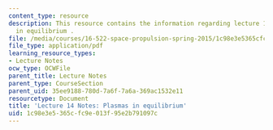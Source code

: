 ```yaml
---
content_type: resource
description: This resource contains the information regarding lecture 14 notes plasmas
  in equilibrium .
file: /media/courses/16-522-space-propulsion-spring-2015/1c98e3e5365cfc9e013f95e2b791097c_MIT16_522S15_Lecture14.pdf
file_type: application/pdf
learning_resource_types:
- Lecture Notes
ocw_type: OCWFile
parent_title: Lecture Notes
parent_type: CourseSection
parent_uid: 35ee9188-780d-7a6f-7a6a-369ac1532e11
resourcetype: Document
title: 'Lecture 14 Notes: Plasmas in equilibrium'
uid: 1c98e3e5-365c-fc9e-013f-95e2b791097c
---
```


